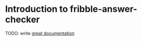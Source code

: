 # Introduction to fribble-answer-checker

TODO: write [great documentation](http://jacobian.org/writing/what-to-write/)
